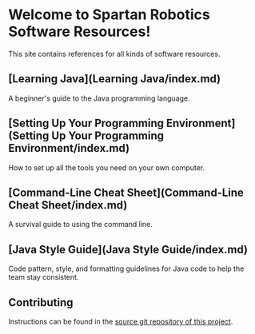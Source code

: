 # Welcome to Spartan Robotics Software Resources!
This site contains references for all kinds of software resources.

## [Learning Java](Learning Java/index.md)
A beginner's guide to the Java programming language.

## [Setting Up Your Programming Environment](Setting Up Your Programming Environment/index.md)
How to set up all the tools you need on your own computer.

## [Command-Line Cheat Sheet](Command-Line Cheat Sheet/index.md)
A survival guide to using the command line.

## [Java Style Guide](Java Style Guide/index.md)
Code pattern, style, and formatting guidelines for Java code to help the team stay consistent.

## Contributing
Instructions can be found in the [source git repository of this project](https://github.com/Team997Coders/software-resources).